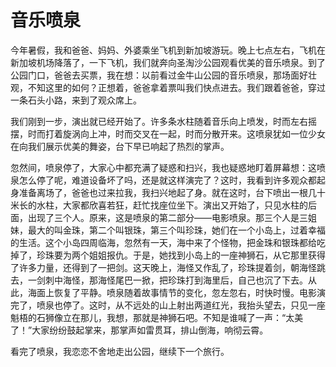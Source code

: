 # 音乐喷泉

今年暑假，我和爸爸、妈妈、外婆乘坐飞机到新加坡游玩。晚上七点左右，飞机在新加坡机场降落了，一下飞机，我们就奔向圣淘沙公园观看优美的音乐喷泉。到了公园门口，爸爸去买票，我在想：以前看过金牛山公园的音乐喷泉，那场面好壮观，不知这里的如何？正想着，爸爸拿着票叫我们快点进去。我们跟着爸爸，穿过一条石头小路，来到了观众席上。

我们刚到一步，演出就已经开始了。许多条水柱随着音乐向上喷发，时而左右摇摆，时而打着旋涡向上冲，时而交叉在一起，时而分散开来。这喷泉犹如一位少女在向我们展示优美的舞姿，台下早已响起了热烈的掌声。

忽然间，喷泉停了，大家心中都充满了疑惑和扫兴，我也疑惑地盯着屏幕想：这喷泉怎么停了呢，难道设备坏了吗，还是就这样演完了？这时，我看到许多观众都起身准备离场了，爸爸也过来拉我，我扫兴地起了身。就在这时，台下喷出一根几十米长的水柱，大家都欣喜若狂，赶忙找座位坐下。演出又开始了，只见水柱的后面，出现了三个人。原来，这是喷泉的第二部分——电影喷泉。那三个人是三姐妹，最大的叫金珠，第二个叫银珠，第三个叫珍珠，她们在一个小岛上，过着幸福的生活。这个小岛四周临海，忽然有一天，海中来了个怪物，把金珠和银珠都给吃掉了，珍珠要为两个姐姐报仇。于是，她找到小岛上的一座神狮石，从它那里获得了许多力量，还得到了一把剑。这天晚上，海怪又作乱了，珍珠提着剑，朝海怪跳去，一剑刺中海怪，那海怪尾巴一掀，把珍珠打到海里后，自己也沉了下去。从此，海面上恢复了平静。喷泉随着故事情节的变化，忽左忽右，时快时慢。电影演完了，喷泉也停了。这时，从不远处的山上射出两道红光，我抬头望去，只见一座魁梧的石狮像立在那儿，我想，那就是神狮石吧。不知是谁喊了一声：“太美了！”大家纷纷鼓起掌来，那掌声如雷贯耳，排山倒海，响彻云霄。

看完了喷泉，我恋恋不舍地走出公园，继续下一个旅行。
